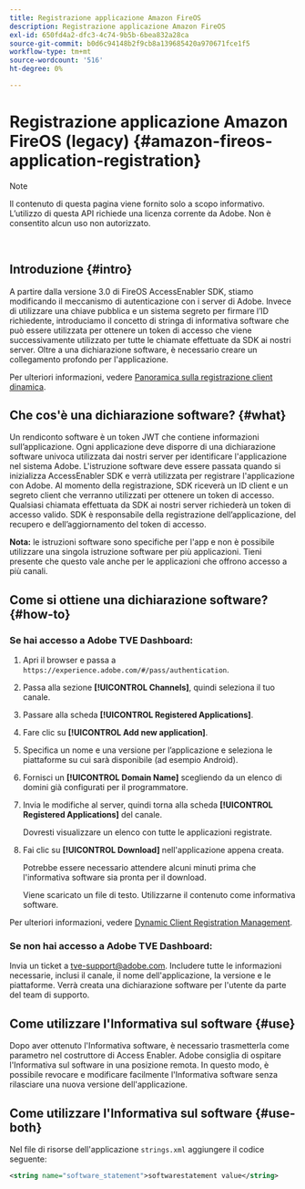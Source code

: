 ```yaml
---
title: Registrazione applicazione Amazon FireOS
description: Registrazione applicazione Amazon FireOS
exl-id: 650fd4a2-dfc3-4c74-9b5b-6bea832a28ca
source-git-commit: b0d6c94148b2f9cb8a139685420a970671fce1f5
workflow-type: tm+mt
source-wordcount: '516'
ht-degree: 0%

---
```


# Registrazione applicazione Amazon FireOS (legacy) {#amazon-fireos-application-registration}

>[!NOTE]
>
>Il contenuto di questa pagina viene fornito solo a scopo informativo. L’utilizzo di questa API richiede una licenza corrente da Adobe. Non è consentito alcun uso non autorizzato.

</br>

## Introduzione {#intro}

A partire dalla versione 3.0 di FireOS AccessEnabler SDK, stiamo modificando il meccanismo di autenticazione con i server di Adobe. Invece di utilizzare una chiave pubblica e un sistema segreto per firmare l’ID richiedente, introduciamo il concetto di stringa di informativa software che può essere utilizzata per ottenere un token di accesso che viene successivamente utilizzato per tutte le chiamate effettuate da SDK ai nostri server. Oltre a una dichiarazione software, è necessario creare un collegamento profondo per l&#39;applicazione.

Per ulteriori informazioni, vedere [Panoramica sulla registrazione client dinamica](../../../rest-apis/rest-api-dcr/dynamic-client-registration-overview.md).

## Che cos&#39;è una dichiarazione software? {#what}

Un rendiconto software è un token JWT che contiene informazioni sull’applicazione. Ogni applicazione deve disporre di una dichiarazione software univoca utilizzata dai nostri server per identificare l&#39;applicazione nel sistema Adobe. L&#39;istruzione software deve essere passata quando si inizializza AccessEnabler SDK e verrà utilizzata per registrare l&#39;applicazione con Adobe. Al momento della registrazione, SDK riceverà un ID client e un segreto client che verranno utilizzati per ottenere un token di accesso. Qualsiasi chiamata effettuata da SDK ai nostri server richiederà un token di accesso valido. SDK è responsabile della registrazione dell’applicazione, del recupero e dell’aggiornamento del token di accesso.

**Nota:** le istruzioni software sono specifiche per l&#39;app e non è possibile utilizzare una singola istruzione software per più applicazioni. Tieni presente che questo vale anche per le applicazioni che offrono accesso a più canali.

## Come si ottiene una dichiarazione software? {#how-to}

### Se hai accesso a Adobe TVE Dashboard:

1. Apri il browser e passa a `https://experience.adobe.com/#/pass/authentication`.

1. Passa alla sezione **[!UICONTROL Channels]**, quindi seleziona il tuo canale.

1. Passare alla scheda **[!UICONTROL Registered Applications]**.

1. Fare clic su **[!UICONTROL Add new application]**.

1. Specifica un nome e una versione per l’applicazione e seleziona le piattaforme su cui sarà disponibile (ad esempio Android).

1. Fornisci un **[!UICONTROL Domain Name]** scegliendo da un elenco di domini già configurati per il programmatore.

1. Invia le modifiche al server, quindi torna alla scheda **[!UICONTROL Registered Applications]** del canale.

   Dovresti visualizzare un elenco con tutte le applicazioni registrate.

1. Fai clic su **[!UICONTROL Download]** nell&#39;applicazione appena creata.

   Potrebbe essere necessario attendere alcuni minuti prima che l&#39;informativa software sia pronta per il download.

   Viene scaricato un file di testo. Utilizzarne il contenuto come informativa software.

Per ulteriori informazioni, vedere [Dynamic Client Registration Management](../../../rest-apis/rest-api-dcr/dynamic-client-registration-overview.md#dynamic-client-registration-management).

### Se non hai accesso a Adobe TVE Dashboard:

Invia un ticket a [tve-support@adobe.com](mailto:tve-support@adobe.com). Includere tutte le informazioni necessarie, inclusi il canale, il nome dell&#39;applicazione, la versione e le piattaforme. Verrà creata una dichiarazione software per l&#39;utente da parte del team di supporto.

## Come utilizzare l&#39;Informativa sul software {#use}

Dopo aver ottenuto l&#39;Informativa software, è necessario trasmetterla come parametro nel costruttore di Access Enabler. Adobe consiglia di ospitare l&#39;Informativa sul software in una posizione remota. In questo modo, è possibile revocare e modificare facilmente l&#39;Informativa software senza rilasciare una nuova versione dell&#39;applicazione.

## Come utilizzare l&#39;Informativa sul software {#use-both}

Nel file di risorse dell&#39;applicazione `strings.xml` aggiungere il codice seguente:

```XML
<string name="software_statement">softwarestatement value</string>
```
